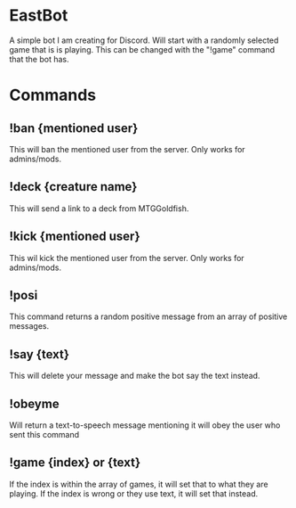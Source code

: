 # EastBot

A simple bot I am creating for Discord. Will start with a randomly selected game that is is playing. This can be changed with the "!game" command that the bot has.

# Commands

## !ban {mentioned user}
  This will ban the mentioned user from the server. Only works for admins/mods.

## !deck {creature name}
  This will send a link to a deck from MTGGoldfish.
  
## !kick {mentioned user}
  This wil kick the mentioned user from the server. Only works for admins/mods.

## !posi
  This command returns a random positive message from an array of positive messages.

## !say {text}
  This will delete your message and make the bot say the text instead.

## !obeyme
  Will return a text-to-speech message mentioning it will obey the user who sent this command

## !game {index} or {text}
  If the index is within the array of games, it will set that to what they are playing. If the index is wrong or they use text, it will set that instead.
